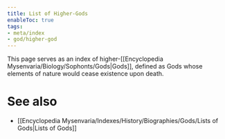 ```yaml
---
title: List of Higher-Gods
enableToc: true
tags:
- meta/index
- god/higher-god
---
```


This page serves as an index of higher-[[Encyclopedia Mysenvaria/Biology/Sophonts/Gods|Gods]], defined as Gods whose elements of nature would cease existence upon death.

# See also
- [[Encyclopedia Mysenvaria/Indexes/History/Biographies/Gods/Lists of Gods|Lists of Gods]]
